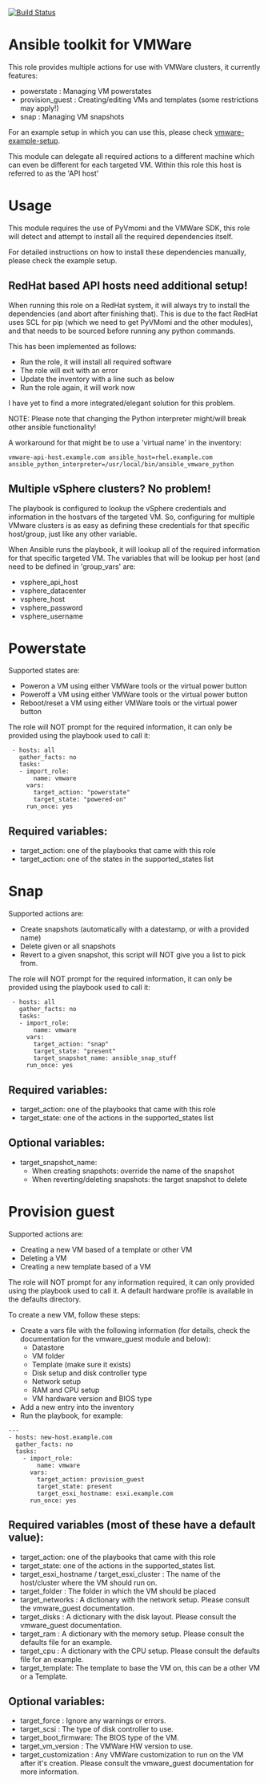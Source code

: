 [![Build Status](https://drone.element-networks.nl/api/badges/Element-Networks/ansible-role-vmware/status.svg)](https://drone.element-networks.nl/Element-Networks/ansible-role-vmware)

# Ansible toolkit for VMWare
This role provides multiple actions for use with VMWare clusters, it currently
features:

* powerstate : Managing VM powerstates
* provision_guest : Creating/editing VMs and templates (some restrictions may apply!)
* snap : Managing VM snapshots

For an example setup in which you can use this, please check
[vmware-example-setup](https://github.com/Thulium-Drake/ansible-examples/tree/master/vmware-example-setup).

This module can delegate all required actions to a different machine which can
even be different for each targeted VM. Within this role this host is
referred to as the 'API host'

# Usage
This module requires the use of PyVmomi and the VMWare SDK, this role will
detect and attempt to install all the required dependencies itself.

For detailed instructions on how to install these dependencies manually, please
check the example setup.

## RedHat based API hosts need additional setup!
When running this role on a RedHat system, it will always try to install the
dependencies (and abort after finishing that). This is due to the fact RedHat
uses SCL for pip (which we need to get PyVMomi and the other modules), and that
needs to be sourced before running any python commands.

This has been implemented as follows:

* Run the role, it will install all required software
* The role will exit with an error
* Update the inventory with a line such as below
* Run the role again, it will work now

I have yet to find a more integrated/elegant solution for this problem.

NOTE: Please note that changing the Python interpreter might/will break other
ansible functionality!

A workaround for that might be to use a 'virtual name' in the inventory:

```
vmware-api-host.example.com ansible_host=rhel.example.com ansible_python_interpreter=/usr/local/bin/ansible_vmware_python
```

## Multiple vSphere clusters? No problem!
The playbook is configured to lookup the vSphere credentials and information
in the hostvars of the targeted VM.  So, configuring for multiple VMware
clusters is as easy as defining these credentials for that specific host/group,
just like any other variable.

When Ansible runs the playbook, it will lookup all of the required information
for that specific targeted VM. The variables that will be lookup per host (and
need to be defined in 'group_vars' are:

* vsphere_api_host
* vsphere_datacenter
* vsphere_host
* vsphere_password
* vsphere_username

# Powerstate
Supported states are:

 * Poweron a VM using either VMWare tools or the virtual power button
 * Poweroff a VM using either VMWare tools or the virtual power button
 * Reboot/reset a VM using either VMWare tools or the virtual power button

The role will NOT prompt for the required information, it can only be
provided using the playbook used to call it:

```
 - hosts: all
   gather_facts: no
   tasks:
   - import_role:
       name: vmware
     vars:
       target_action: "powerstate"
       target_state: "powered-on"
     run_once: yes
```

## Required variables:

 * target_action: one of the playbooks that came with this role
 * target_action: one of the states in the supported_states list

# Snap
Supported actions are:

 * Create snapshots (automatically with a datestamp, or with a provided name)
 * Delete given or all snapshots
 * Revert to a given snapshot, this script will NOT give you a list to pick from.

The role will NOT prompt for the required information, it can only be
provided using the playbook used to call it:

```
 - hosts: all
   gather_facts: no
   tasks:
   - import_role:
       name: vmware
     vars:
       target_action: "snap"
       target_state: "present"
       target_snapshot_name: ansible_snap_stuff
     run_once: yes
```

## Required variables:

 * target_action: one of the playbooks that came with this role
 * target_state: one of the actions in the supported_states list

## Optional variables:

 * target_snapshot_name:
   * When creating snapshots: override the name of the snapshot
   * When reverting/deleting snapshots: the target snapshot to delete

# Provision guest
Supported actions are:

* Creating a new VM based of a template or other VM
* Deleting a VM
* Creating a new template based of a VM

The role will NOT prompt for any information required, it can only
provided using the playbook used to call it. A default hardware profile is
available in the defaults directory.

To create a new VM, follow these steps:

* Create a vars file with the following information (for details, check
  the documentation for the vmware_guest module and below):
  * Datastore
  * VM folder
  * Template (make sure it exists)
  * Disk setup and disk controller type
  * Network setup
  * RAM and CPU setup
  * VM hardware version and BIOS type
* Add a new entry into the inventory
* Run the playbook, for example:

```
---
- hosts: new-host.example.com
  gather_facts: no
  tasks:
    - import_role:
        name: vmware
      vars:
        target_action: provision_guest
        target_state: present
        target_esxi_hostname: esxi.example.com
      run_once: yes
```

## Required variables (most of these have a default value):

 * target_action: one of the playbooks that came with this role
 * target_state: one of the actions in the supported_states list.
 * target_esxi_hostname / target_esxi_cluster : The name of the host/cluster
 where the VM should run on.
 * target_folder : The folder in which the VM should be placed
 * target_networks : A dictionary with the network setup. Please consult the
 vmware_guest documentation.
 * target_disks : A dictionary with the disk layout. Please consult the
 vmware_guest documentation.
 * target_ram : A dictionary with the memory setup. Please consult the
 defaults file for an example.
 * target_cpu : A dictionary with the CPU setup. Please consult the
 defaults file for an example.
 * target_template: The template to base the VM on, this can be a other VM or
 a Template.

## Optional variables: 

 * target_force : Ignore any warnings or errors.
 * target_scsi : The type of disk controller to use.
 * target_boot_firmware: The BIOS type of the VM.
 * target_vm_version : The VMWare HW version to use.
 * target_customization : Any VMWare customization to run on the VM after
 it's creation. Please consult the vmware_guest documentation for more
 information.
